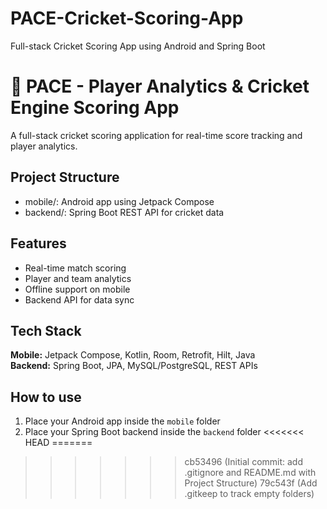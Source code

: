 # PACE-Cricket-Scoring-App

Full-stack Cricket Scoring App using Android and Spring Boot

# 🏏 PACE - Player Analytics & Cricket Engine Scoring App

A full-stack cricket scoring application for real-time score tracking and player analytics.

## Project Structure

- mobile/: Android app using Jetpack Compose
- backend/: Spring Boot REST API for cricket data

## Features

- Real-time match scoring
- Player and team analytics
- Offline support on mobile
- Backend API for data sync

## Tech Stack

**Mobile:** Jetpack Compose, Kotlin, Room, Retrofit, Hilt, Java  
**Backend:** Spring Boot, JPA, MySQL/PostgreSQL, REST APIs  

## How to use

1. Place your Android app inside the `mobile` folder  
2. Place your Spring Boot backend inside the `backend` folder
<<<<<<< HEAD
=======
>>>>>>> cb53496 (Initial commit: add .gitignore and README.md with Project Structure)
>>>>>>> 79c543f (Add .gitkeep to track empty folders)

